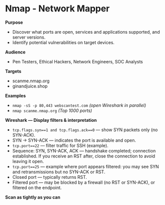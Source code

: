 # Nmap - Network Mapper

**Purpose**
- Discover what ports are open, services and applications supported, and server versions.
- Identify potential vulnerabilities on target devices.

**Audience**
- Pen Testers, Ethical Hackers, Network Engineers, SOC Analysts

**Targets**
- scanme.nmap.org
- ginandjuice.shop

**Examples**
- `nmap -sS -p 80,443 webscantest.com`  *(open Wireshark in parallel)*
- `nmap scanme.nmap.org` *(Top 1000 ports)*

**Wireshark — Display filters & interpretation**
- `tcp.flags.syn==1 and tcp.flags.ack==0` — show SYN packets only (no SYN-ACK).
- SYN -> SYN-ACK — indicates the port is available and open.
- `tcp.port==22` — filter traffic for SSH (example).
- Sequence: SYN, SYN-ACK, ACK — handshake completed; connection established. If you receive an RST after, close the connection to avoid leaving it open.
- `tcp.port==25` — example where port appears filtered: you may see SYN and retransmissions but no SYN-ACK or RST.
- Closed port — typically returns RST.
- Filtered port — may be blocked by a firewall (no RST or SYN-ACK), or filtered on the endpoint.

**Scan as tightly as you can**
